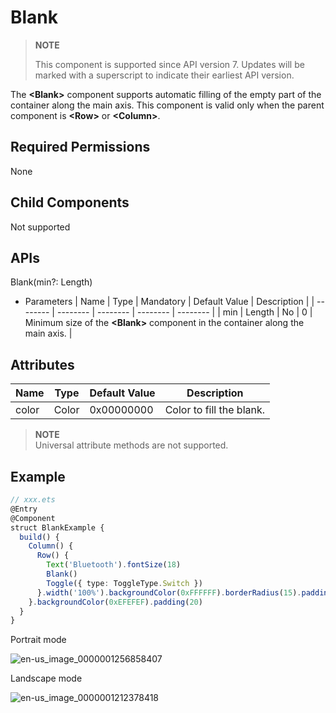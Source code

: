# Blank


> **NOTE**
>
> This component is supported since API version 7. Updates will be marked with a superscript to indicate their earliest API version.


The **&lt;Blank&gt;** component supports automatic filling of the empty part of the container along the main axis. This component is valid only when the parent component is **&lt;Row&gt;** or **&lt;Column&gt;**.


## Required Permissions

None


## Child Components

Not supported


## APIs

Blank(min?:  Length)

- Parameters
    | Name | Type | Mandatory | Default Value | Description |
  | -------- | -------- | -------- | -------- | -------- |
  | min | Length | No | 0 | Minimum size of the **&lt;Blank&gt;** component in the container along the main axis. |


## Attributes

| Name | Type | Default Value | Description |
| -------- | -------- | -------- | -------- |
| color | Color | 0x00000000 | Color to fill the blank. |

> **NOTE**<br>
> Universal attribute methods are not supported.


## Example


```ts
// xxx.ets
@Entry
@Component
struct BlankExample {
  build() {
    Column() {
      Row() {
        Text('Bluetooth').fontSize(18)
        Blank()
        Toggle({ type: ToggleType.Switch })
      }.width('100%').backgroundColor(0xFFFFFF).borderRadius(15).padding({ left: 12 })
    }.backgroundColor(0xEFEFEF).padding(20)
  }
}
```

Portrait mode

![en-us_image_0000001256858407](figures/en-us_image_0000001256858407.gif)

Landscape mode

![en-us_image_0000001212378418](figures/en-us_image_0000001212378418.gif)
